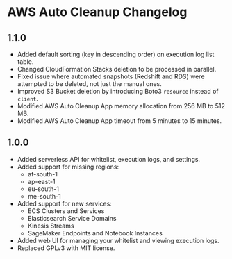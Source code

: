 # AWS Auto Cleanup Changelog

## 1.1.0

- Added default sorting (key in descending order) on execution log list table.
- Changed CloudFormation Stacks deletion to be processed in parallel.
- Fixed issue where automated snapshots (Redshift and RDS) were attempted to be deleted, not just the manual ones.
- Improved S3 Bucket deletion by introducing Boto3 `resource` instead of `client`.
- Modified AWS Auto Cleanup App memory allocation from 256 MB to 512 MB.
- Modified AWS Auto Cleanup App timeout from 5 minutes to 15 minutes.

## 1.0.0

- Added serverless API for whitelist, execution logs, and settings.
- Added support for missing regions:
  - af-south-1
  - ap-east-1
  - eu-south-1
  - me-south-1
- Added support for new services:
  - ECS Clusters and Services
  - Elasticsearch Service Domains
  - Kinesis Streams
  - SageMaker Endpoints and Notebook Instances
- Added web UI for managing your whitelist and viewing execution logs.
- Replaced GPLv3 with MIT license.
